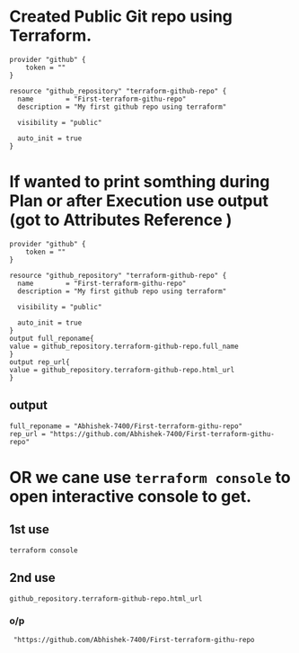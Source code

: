 # Created Public Git repo using Terraform.
```
provider "github" {
    token = ""
}

resource "github_repository" "terraform-github-repo" {
  name        = "First-terraform-githu-repo"
  description = "My first github repo using terraform"

  visibility = "public"

  auto_init = true
}
```
# If wanted to print somthing during Plan or after Execution use output (got to Attributes Reference )

```
provider "github" {
    token = ""
}

resource "github_repository" "terraform-github-repo" {
  name        = "First-terraform-githu-repo"
  description = "My first github repo using terraform"

  visibility = "public"

  auto_init = true
}
output full_reponame{
value = github_repository.terraform-github-repo.full_name
}
output rep_url{
value = github_repository.terraform-github-repo.html_url
}
```
## output
```
full_reponame = "Abhishek-7400/First-terraform-githu-repo"
rep_url = "https://github.com/Abhishek-7400/First-terraform-githu-repo"
```
# OR we cane use ``` terraform console ``` to open interactive console to get.
## 1st use 
``` terraform console ```
## 2nd use
``` 
github_repository.terraform-github-repo.html_url
 ```
### o/p
```
 "https://github.com/Abhishek-7400/First-terraform-githu-repo
```

